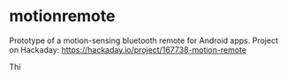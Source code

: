 # motionremote
Prototype of a motion-sensing bluetooth remote for Android apps.
Project on Hackaday: https://hackaday.io/project/167738-motion-remote

Thi
